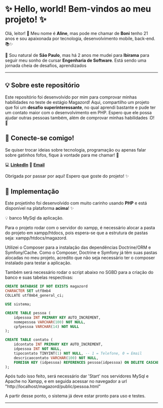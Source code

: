 # ✨ Hello, world! Bem-vindos ao meu projeto! ✨  

Olá, leitor! 💖 Meu nome é **Aline**, mas pode me chamar de **Boni** tenho 21 anos e sou apaixonada por tecnologia, desenvolvimento mobile, back-end.📚✨  

🌸 Sou natural de **São Paulo**, mas há 2 anos me mudei para **Ibirama** para seguir meu sonho de cursar **Engenharia de Software**. Está sendo uma jornada cheia de desafios, aprendizados

---

## 💡 Sobre este repositório  

Este repositório foi desenvolvido por mim para comprovar minhas habilidades no teste de estágio Magazord! Aqui, compartilho um projeto que foi um **desafio superinteressante**, no qual aprendi bastante e pude ter um contato maior com o desenvolvimento em PHP. Espero que ele possa ajudar outras pessoas também, além de comprovar minhas habilidades :D! 🌷  


## 🎀 Conecte-se comigo!  

Se quiser trocar ideias sobre tecnologia, programação ou apenas falar sobre gatinhos fofos, fique à vontade para me chamar! 💌  

💻 [**LinkedIn**](https://www.linkedin.com/in/aline-rodrigues-santos-535966241/) 
📧 [**Email**](Aline.RS@edu.udesc.br)

Obrigada por passar por aqui! Espero que goste do projeto! ✨  

 

## 🌸 Implementação  

Este projetinho foi desenvolvido com muito carinho usando **PHP** e está disponível na plataforma **acima**! ✨ 

💡 banco MySql da aplicação.

Para o projeto rodar com o servidor do xampp, é necessário alocar a pasta do projeto em xampp/htdocs, pois espera-se que a estrutura de pastas seja: xampp/htdocs/magazord.

Utilizei o Composer para a instalação das dependências Doctrine/ORM e Symfony/Cache. Como o Composer, Doctrine e Symfony já têm suas pastas alocadas no meu projeto, acredito que não seja necessário ter o composer instalado para testar a aplicação.

Também será necessário rodar o script abaixo no SGBD para a criação do banco e suas tabelas respectivas:

```sql
CREATE DATABASE IF NOT EXISTS magazord
CHARACTER SET utf8mb4
COLLATE utf8mb4_general_ci;

USE sistema;

CREATE TABLE pessoa (
    idpessoa INT PRIMARY KEY AUTO_INCREMENT,
    nomepessoa VARCHAR(100) NOT NULL,
    cpfpessoa VARCHAR(14) NOT NULL
);

CREATE TABLE contato (
    idcontato INT PRIMARY KEY AUTO_INCREMENT,
    idpessoa INT NOT NULL,
    tipocontato TINYINT(1) NOT NULL, -- 1 = Telefone, 0 = Email
    descricaocontato VARCHAR(100) NOT NULL,
    FOREIGN KEY (idpessoa) REFERENCES pessoa(idpessoa) ON DELETE CASCADE
);
```

Após tudo isso feito, será necessário dar 'Start' nos servidores MySql e Apache no Xampp, e em seguida acessar no navegador a url "http://localhost/magazord/public/pessoa.html"

A partir desse ponto, o sistema já deve estar pronto para uso e testes.


---

  

   

